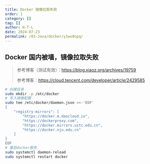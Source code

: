 ```yaml
---
title: Docker 镜像拉取失败
order: 1
category: []
tag: []
author: H·T·L
date: 2024-07-23
permalink: /03-Java/docker/y1wv8npq/
---
```




## Docker 国内被墙，镜像拉取失败

> 参考博客（测试有效）：https://blog.xiaoz.org/archives/19759
>
> 参考博客：https://cloud.tencent.com/developer/article/2429585



```sh
# 创建目录
sudo mkdir -p /etc/docker
# 写入镜像配置
sudo tee /etc/docker/daemon.json <<-'EOF'
{
    "registry-mirrors": [
        "https://docker.m.daocloud.io",
        "https://dockerproxy.com",
        "https://docker.mirrors.ustc.edu.cn",
        "https://docker.nju.edu.cn"
    ]
}
EOF
# 重启docker服务
sudo systemctl daemon-reload
sudo systemctl restart docker
```

